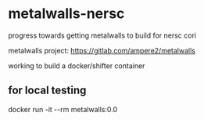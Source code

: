 # metalwalls-nersc

progress towards getting metalwalls to build for nersc cori

metalwalls project: https://gitlab.com/ampere2/metalwalls

working to build a docker/shifter container

## for local testing

docker run -it --rm metalwalls:0.0
